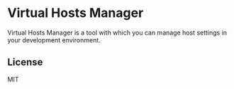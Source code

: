 # Virtual Hosts Manager

Virtual Hosts Manager is a tool with which you can manage host settings in your development environment.

## License

MIT